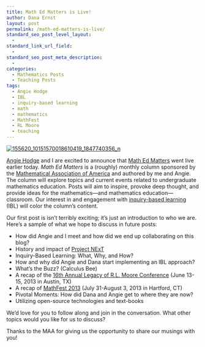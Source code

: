 ```yaml
---
title: Math Ed Matters is Live!
author: Dana Ernst
layout: post
permalink: /math-ed-matters-is-live/
standard_seo_post_level_layout:
  - 
standard_link_url_field:
  - 
standard_seo_post_meta_description:
  - 
categories:
  - Mathematics Posts
  - Teaching Posts
tags:
  - Angie Hodge
  - IBL
  - inquiry-based learning
  - math
  - mathematics
  - MathFest
  - RL Moore
  - teaching
---
```

<div class="kcite-section" kcite-section-id="730">
  <p>
    <a href="http://i0.wp.com/danaernst.com/wp-content/uploads/2013/04/155620_10151570018610419_1847740356_n.jpg"><img src="http://i0.wp.com/danaernst.com/wp-content/uploads/2013/04/155620_10151570018610419_1847740356_n.jpg?fit=610%2C293" alt="155620_10151570018610419_1847740356_n" class="aligncenter size-full wp-image-757" data-recalc-dims="1" /></a>
  </p>
  
  <p>
    <a href="http://www.unomaha.edu/math/people/hodge/">Angie Hodge</a> and I are excited to announce that <a href="http://maamathedmatters.blogspot.com">Math Ed Matters</a> went live earlier today. <em>Math Ed Matters</em> is a (roughly) monthly column sponsored by the <a href="http://maa.org">Mathematical Association of America</a> and authored by me and Angie. The column will explore topics and current events related to undergraduate mathematics education. Posts will aim to inspire, provoke deep thought, and provide ideas for the mathematics—and mathematics education—classroom. Our interest in and engagement with <a href="http://www.inquirybasedlearning.org/?page=What_is_IBL">inquiry-based learning</a> (IBL) will color the column&#8217;s content.
  </p>
  
  <p>
    Our first post is isn&#8217;t terribly exciting; it&#8217;s just an introduction to who we are. Here&#8217;s a sample of what we hope to discuss in future posts:
  </p>
  
  <ul>
    <li>
      How did Angie and I meet and how did we end up collaborating on this blog?
    </li>
    <li>
      History and impact of <a href="http://archives.math.utk.edu/projnext/">Project NExT</a>
    </li>
    <li>
      Inquiry-Based Learning: What, Why, and How?
    </li>
    <li>
      How and why did Angie and Dana start implementing an IBL approach?
    </li>
    <li>
      What&#8217;s the Buzz? (Calculus Bee)
    </li>
    <li>
      A recap of the <a href="http://legacyrlmoore.org/events.html">16th Annual Legacy of R.L. Moore Conference</a> (June 13-15, 2013 in Austin, TX)
    </li>
    <li>
      A recap of <a href="http://www.maa.org/mathfest/">MathFest 2013</a> (July 31-August 3, 2013 in Hartford, CT)
    </li>
    <li>
      Pivotal Moments: How did Dana and Angie get to where they are now?
    </li>
    <li>
      Utilizing open-source technologies and text-books
    </li>
  </ul>
  
  <p>
    We&#8217;d love for you to follow along and join in the conversation. What other topics would you like for us to discuss?
  </p>
  
  <p>
    Thanks to the MAA for giving us the opportunity to share our musings with you!
  </p>
  
  <!-- kcite active, but no citations found -->
</div>

<!-- kcite-section 730 -->